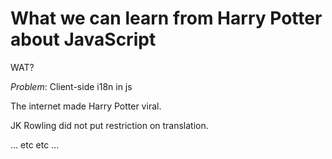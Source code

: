 # What we can learn from Harry Potter about JavaScript

WAT?

*Problem*: Client-side i18n in js

The internet made Harry Potter viral.

JK Rowling did not put restriction on translation.

... etc etc ...

